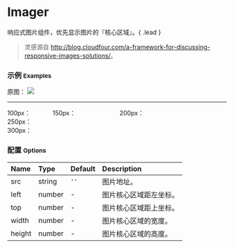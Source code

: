 # Imager

响应式图片组件，优先显示图片的『核心区域』。{ .lead }

> 灵感源自 <http://blog.cloudfour.com/a-framework-for-discussing-responsive-images-solutions/>。

### 示例 <small>Examples</small>

<div class="bs-example">
    <div class="content">
        <div>
            原图：
            <img src="http://3w7ov13ob0hk2kk1w147yffjlu5.wpengine.netdna-cdn.com/wp-content/uploads/2012/05/obama-500.jpg">
        </div>
        <hr>
        <div style="display: inline-block;">
            100px：
            <div bx-name="components/imager" data-src="http://3w7ov13ob0hk2kk1w147yffjlu5.wpengine.netdna-cdn.com/wp-content/uploads/2012/05/obama-500.jpg" data-left="185" data-top="65" data-width="100" data-height="100" style="width: 100px;"></div>
        </div>
        <div style="display: inline-block;">
            150px：
            <div bx-name="components/imager" data-src="http://3w7ov13ob0hk2kk1w147yffjlu5.wpengine.netdna-cdn.com/wp-content/uploads/2012/05/obama-500.jpg" data-left="185" data-top="65" data-width="100" data-height="100" style="width: 150px;"></div>
        </div>
        <div style="display: inline-block;">
            200px：
            <div bx-name="components/imager" data-src="http://3w7ov13ob0hk2kk1w147yffjlu5.wpengine.netdna-cdn.com/wp-content/uploads/2012/05/obama-500.jpg" data-left="185" data-top="65" data-width="100" data-height="100" style="width: 200px;"></div>
        </div>
        <div style="display: inline-block;">
            250px：
            <div bx-name="components/imager" data-src="http://3w7ov13ob0hk2kk1w147yffjlu5.wpengine.netdna-cdn.com/wp-content/uploads/2012/05/obama-500.jpg" data-left="185" data-top="65" data-width="100" data-height="100" style="width: 250px;"></div>
        </div>
        <div style="display: inline-block;">
            300px：
            <div bx-name="components/imager" data-src="http://3w7ov13ob0hk2kk1w147yffjlu5.wpengine.netdna-cdn.com/wp-content/uploads/2012/05/obama-500.jpg" data-left="185" data-top="65" data-width="100" data-height="100" style="width: 300px;"></div>
        </div>
    </div>
</div>

### 配置 <small>Options</small>

Name | Type | Default | Description
:--- | :--- | :------ | :----------
src | string | `''` | 图片地址。
left | number | - | 图片核心区域距左坐标。
top | number | - | 图片核心区域距上坐标。
width | number | - | 图片核心区域的宽度。
height | number | - | 图片核心区域的高度。
